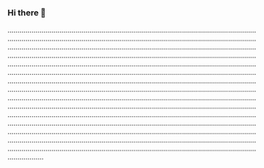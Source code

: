 ### Hi there 👋

......................................................................................................................................................................................................................................................................................................................................................................................................................................................................................................................................................................................................................................................................................................................................................................................................................................................................................................................................................................................................................................................................................................................................................................................................................................................................................................................................................................................................................................................................................................................................................................................................................................................................................................................................................................................................................................................................................................................................................